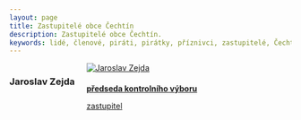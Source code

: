 ```yaml
---
layout: page
title: Zastupitelé obce Čechtín
description: Zastupitelé obce Čechtín.
keywords: lidé, členové, piráti, pirátky, příznivci, zastupitelé, Čechtín
---
```


<div class="o-section">
<div class="row"> 
<div class="columns medium-12">          
        
<div class="o-section-header o-section-header--bordered">
<h3 class="o-section__heading t-h2-super">
            Jaroslav Zejda
</h3>
</div>
<div class="c-program-candidates">
<div class="c-program-candidate-badge">
<a class="c-program-candidate-badge__body" 
            href="https://trebicsko.pirati.cz/lide/jaroslav-zejda/">
<div class="c-program-candidate-badge__avatar">
<img 
            src="https://trebicsko.pirati.cz/assets/b7ad4a-4c0247b4aeadd6fd4618f19c7016335f71c3d2d13a28098371bbfaede6825779.jpg" 
            alt="Jaroslav Zejda" 
class="c-program-candidate-badge__avatar-image">
</div>
<div class="c-program-candidate-badge__description">
<h4 class="c-program-candidate-badge__name"><span class="c-headline-anchor">
            
</span></h4>
<strong class="c-program-candidate-badge__profession">
předseda kontrolního výboru   
</strong>
<p class="c-program-candidate-badge__bio">
zastupitel
</p>
</div>
</a>
</div>
</div>
